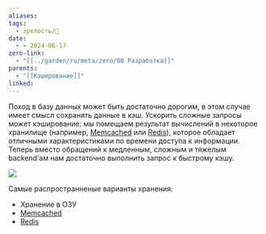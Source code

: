 ```yaml
---
aliases: 
tags:
  - зрелость/🌱
date:
  - - 2024-06-17
zero-link:
  - "[[../garden/ru/meta/zero/00 Разработка]]"
parents:
  - "[[Кэширование]]"
linked: 
---
```

Поход в базу данных может быть достаточно дорогим, в этом случае имеет смысл сохранять данные в кэш. Ускорить сложные запросы может кэширование: мы помещаем результат вычислений в некоторое хранилище (например, [Memcached](Memcached.md) или [Redis](Redis.md)), которое обладает отличными характеристиками по времени доступа к информации. Теперь вместо обращений к медленным, сложным и тяжелым backend’ам нам достаточно выполнить запрос к быстрому кэшу.

![](Pasted%20image%2020240617184722.png)

Самые распространненые варианты хранения:
- Хранение в ОЗУ
- [Memcached](Memcached.md)
- [Redis](Redis.md)